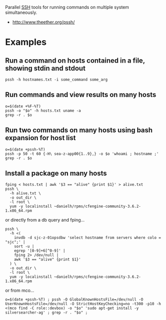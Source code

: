Parallel [SSH](SSH "wikilink") tools for running commands on multiple system simultaneously.

- <http://www.theether.org/pssh/>

# Examples

## Run a command on hosts contained in a file, showing stdin and stdout

```
pssh -h hostnames.txt -i some_command some_arg
```

## Run commands and view results on many hosts

```
o=$(date +%F-%T)
pssh -o "$o" -h hosts.txt uname -a
grep -r . $o
```

## Run two commands on many hosts using bash expansion for host list

```
o=$(date +pssh-%T)
pssh -p 50 -t 60 {-H\ sea-z-app00{1..9},} -o $o 'whoami ; hostname ;'
grep -r . $o
```

## Install a package on many hosts

```
fping < hosts.txt | awk '$3 == "alive" {print $1}' > alive.txt
pssh \
  -h alive.txt \
  -o out_dir \
  -l root \
  yum -y localinstall ~danielh/rpms/cfengine-community-3.6.2-1.x86_64.rpm
```

or directly from a db query and fping...

```
pssh \
  -h <(
    invdb -d sjc-z-01opsdbw 'select hostname from servers where colo = "sjc";' |
    sort -u |
    egrep '[0-9]+6[^0-9]' |
    fping 2> /dev/null |
    awk '$3 == "alive" {print $1}'
  ) \
  -o out_dir \
  -l root \
  yum -y localinstall ~danielh/rpms/cfengine-community-3.6.2-1.x86_64.rpm
```

or from mco...

```
o=$(date +pssh-%T) ; pssh -O GlobalKnownHostsFile=/dev/null -O UserKnownHostsFile=/dev/null -O StrictHostKeyChecking=no -t300 -p10 -h <(mco find -C role::devbox) -o "$o" 'sudo apt-get install -y silversearcher-ag' ; grep -r . "$o" ;
```
